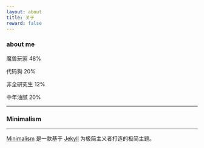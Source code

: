 ```yaml
---
layout: about
title: 关于
reward: false
---
```


### about me

魔兽玩家 48%

代码狗 20%

非全研究生 12%

中年油腻 20%

---

### Minimalism

---

[Minimalism] 是一款基于 [Jekyll] 为极简主义者打造的极简主题。

[Minimalism]: https://github.com/showzeng/Minimalism
[Jekyll]: https://jekyllrb.com/
